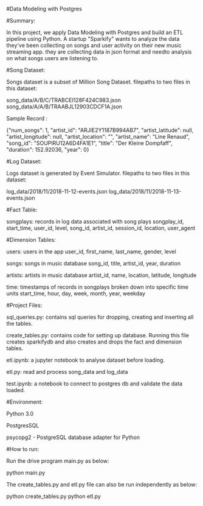 #Data Modeling with Postgres

#Summary:

In this project, we apply Data Modeling with Postgres and build an ETL pipeline using Python. A startup "Sparkify" wants to analyze the data they've been collecting on songs and user activity on their new music streaming app. they are collecting data in json format and needto analysis on  what songs users are listening to.

#Song Dataset:

Songs dataset is a subset of Million Song Dataset.
filepaths to two files in this dataset:

song_data/A/B/C/TRABCEI128F424C983.json
song_data/A/A/B/TRAABJL12903CDCF1A.json

Sample Record :

{"num_songs": 1, "artist_id": "ARJIE2Y1187B994AB7", "artist_latitude": null, "artist_longitude": null, "artist_location": "", "artist_name": "Line Renaud", "song_id": "SOUPIRU12A6D4FA1E1", "title": "Der Kleine Dompfaff", "duration": 152.92036, "year": 0}

#Log Dataset:

Logs dataset is generated by Event Simulator.
filepaths to two files in this dataset:

log_data/2018/11/2018-11-12-events.json
log_data/2018/11/2018-11-13-events.json


#Fact Table:

songplays: records in log data associated with song plays 
songplay_id, start_time, user_id, level, song_id, artist_id, session_id, location, user_agent

#Dimension Tables:

users: users in the app
user_id, first_name, last_name, gender, level

songs: songs in music database
song_id, title, artist_id, year, duration

artists: artists in music database
artist_id, name, location, latitude, longitude

time: timestamps of records in songplays broken down into specific time units
start_time, hour, day, week, month, year, weekday

#Project Files:

sql_queries.py: contains sql queries for dropping, creating and inserting all the tables.

create_tables.py: contains code for setting up database. Running this file creates sparkifydb and also creates and drops the fact and dimension tables.

etl.ipynb: a jupyter notebook to analyse dataset before loading.

etl.py: read and process song_data and log_data

test.ipynb: a notebook to connect to postgres db and validate the data loaded.

#Environment:

Python 3.0

PostgresSQL

psycopg2 - PostgreSQL database adapter for Python


#How to run:

Run the drive program main.py as below:

python main.py

The create_tables.py and etl.py file can also be run independently as below:

python create_tables.py 
python etl.py 

